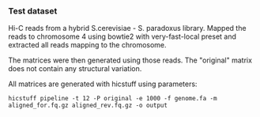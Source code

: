 ### Test dataset

Hi-C reads from a hybrid S.cerevisiae - S. paradoxus library. Mapped the reads to chromosome 4 using bowtie2 with very-fast-local preset and extracted all reads mapping to the chromosome.

The matrices were then generated using those reads. The "original" matrix does not contain any structural variation.

All matrices are generated with hicstuff using parameters:

`hicstuff pipeline -t 12 -P original -e 1000 -f genome.fa -m aligned_for.fq.gz aligned_rev.fq.gz -o output`
